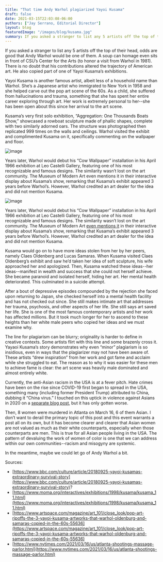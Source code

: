 ```yaml
---
title: "That time Andy Warhol plagiarized Yayoi Kusama"
draft: false
date: 2021-03-15T22:03:08-06:00
authors: ["Jay Serrano, Editorial Director"]
layout: blog
featuredImage: "/images/blog/kusama.jpg"
summary: If you asked a stranger to list any 5 artists off the top of their head, odds are good that Andy Warhol would be one of them. A soup can homage even sits in front of CSU’s Center for the Arts (to honor a visit from Warhol in 1981). There is no doubt that his contributions altered the trajectory of American art. He also copied part of one of Yayoi Kusama’s exhibitions. 
---
```


If you asked a stranger to list any 5 artists off the top of their head, odds are good that Andy Warhol would be one of them. A soup can homage even sits in front of CSU’s Center for the Arts (to honor a visit from Warhol in 1981). There is no doubt that his contributions altered the trajectory of American art. He also copied part of one of Yayoi Kusama’s exhibitions. 

Yayoi Kusama is another famous artist, albeit less of a household name than Warhol. She’s a Japanese artist who immigrated to New York in 1958 and she helped carve out the pop art scene of the 60s. As a child, she suffered from hallucinations and trauma, something that she has spent her entire career exploring through art. Her work is extremely personal to her--she has been open about this since her arrival to the art scene. 

Kusama’s very first solo exhibition, “Aggregation: One Thousands Boats Show,” showcased a rowboat sculpture made of phallic shapes, complete with two similarly adorned oars. The structure was photographed then replicated 999 times on the walls and ceilings. Warhol visited the exhibit and complimented Kusama on it, specifically commenting on the wallpaper and floor.

![image](/images/blog/post/kusama1.jpg#blog)

Years later, Warhol would debut his “Cow Wallpaper” installation in his April 1966 exhibition at Leo Castelli Gallery, featuring one of his most recognizable and famous designs. The similarity wasn’t lost on the art community. The Museum of Modern Art even mentions it in their interactive display about Kusama’s show, remarking that Kusama’s exhibit appeared 3 years before Warhol’s. However, Warhol credited an art dealer for the idea and did not mention Kusama.

![image](/images/blog/post/warhol1.jpg#blog)


Years later, Warhol would debut his “Cow Wallpaper” installation in his April 1966 exhibition at Leo Castelli Gallery, featuring one of his most recognizable and famous designs. The similarity wasn’t lost on the art community. The Museum of Modern Art [even mentions it](https://www.moma.org/interactives/exhibitions/1998/kusama/manual/text_10.html) in their interactive display about Kusama’s show, remarking that Kusama’s exhibit appeared 3 years before Warhol’s. However, Warhol credited an art dealer for the idea and did not mention Kusama.


Kusama would go on to have more ideas stolen from her by her peers, namely Claes Oldenberg and Lucas Samaras. When Kusama visited Claes Oldenberg’s exhibit and saw he’d taken her idea of soft sculpture, his wife approached her and apologized. Then, Kusama watched these ideas--her ideas--manifest in wealth and success that she could not herself achieve. She became paranoid and isolated herself, hiding her art. Her mental health deteriorated. This culminated in a suicide attempt.&nbsp;

After a bout of depressive episodes compounded by the rejection she faced upon returning to Japan, she checked herself into a mental health facility and has not checked out since. She still makes intimate art that addresses her trauma, psychosis, and other aspects of her life. She still says art saved her life. She is one of the most famous contemporary artists and her work has affected millions. But it took much longer for her to ascend to these heights than her white male peers who copied her ideas and we must examine why.

The line for plagiarism can be blurry; originality is harder to define in creative contexts. Some artists flirt with this line and some brazenly cross it. Yayaoi Kusama’s story demonstrates why even “minor” plagiarism is so insidious, even in ways that the plagiarizer may not have been aware of. These artists “drew inspiration” from her work and got fame and acclaim while she struggled to eat. The reason as to why it was easier for these men to achieve fame is clear: the art scene was heavily male dominated and almost entirely white.&nbsp;

Currently, the anti-Asian racism in the USA is at a fever pitch. Hate crimes have been on the rise since COVID-19 first began to spread in the USA, something many (including former President Trump) attributed to China, dubbing it “China virus.” I touched on this uptick in violence against Asians in 2020 on a [separate blog post](https://blog.cicadacreativemag.com/post/627081264345841664/titlename-position-preview), but it has only gotten worse.&nbsp;

Then, 8 women were murdered in Atlanta on March 16, 6 of them Asian. I don’t want to derail the primary topic of this post and this event warrants a post all on its own, but it has become clearer and clearer that Asian women are not valued as much as their white counterparts, especially when those counterparts are men. This is true for all Asian people living in the USA. The pattern of devaluing the work of women of color is one that we can address within our own communities--racism and misogyny are systemic.&nbsp;

In the meantime, maybe we could let go of Andy Warhol a bit. 




Sources:

*   [https://www.bbc.com/culture/article/20180925-yayoi-kusamas-extraordinary-survival-story](https://www.bbc.com/culture/article/20180925-yayoi-kusamas-extraordinary-survival-story)?
*   [https://www.moma.org/interactives/exhibitions/1998/kusama/kusama_11.html](https://www.moma.org/interactives/exhibitions/1998/kusama/kusama_11.html)
*   [https://www.artspace.com/magazine/art_101/close_look/pop-art-ripoffs-the-3-yayoi-kusama-artworks-that-warhol-oldenburg-and-samaras-copied-in-the-60s-55636](https://www.artspace.com/magazine/art_101/close_look/pop-art-ripoffs-the-3-yayoi-kusama-artworks-that-warhol-oldenburg-and-samaras-copied-in-the-60s-55636)
*   [https://www.nytimes.com/2021/03/16/us/atlanta-shootings-massage-parlor.html](https://www.nytimes.com/2021/03/16/us/atlanta-shootings-massage-parlor.html)